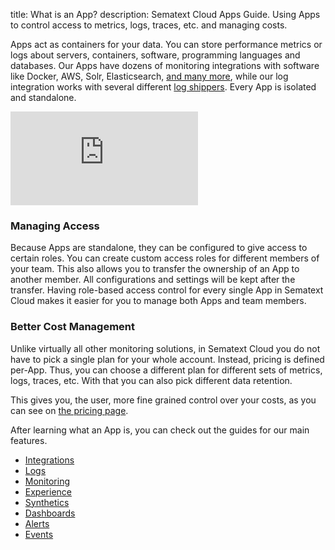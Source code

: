title: What is an App?
description: Sematext Cloud Apps Guide. Using Apps to control access to metrics, logs, traces, etc. and managing costs.

Apps act as containers for your data. You can store performance
metrics or logs about servers, containers, software, programming
languages and databases. Our Apps have dozens of monitoring
integrations with software like Docker, AWS, Solr, Elasticsearch, [and
many more](https://sematext.com/docs/integration/), while our log
integration works with several different [log
shippers](https://sematext.com/docs/integration/#log-shippers). Every
App is isolated and standalone.

<div class="video_container">
<iframe src="https://www.youtube.com/embed/TR_qXdR8DVk" 
frameborder="0" allow="autoplay; encrypted-media" 
allowfullscreen class="video"></iframe>
</div>

### Managing Access

Because Apps are standalone, they can be configured to give access to
certain roles. You can create custom access roles for different
members of your team. This also allows you to transfer the ownership
of an App to another member. All configurations and settings will be
kept after the transfer. Having role-based access control for every
single App in Sematext Cloud makes it easier for you to manage both
Apps and team members.

### Better Cost Management

Unlike virtually all other monitoring solutions, in Sematext Cloud you
do not have to pick a single plan for your whole account.  Instead,
pricing is defined per-App.  Thus, you can choose a different plan 
for different sets of metrics, logs, traces, etc.  With that you can
also pick different data retention.

This gives you, the user, more fine grained control over your costs,
as you can see on [the pricing page](https://sematext.com/pricing/).


After learning what an App is, you can check out the guides for our main features.

- [Integrations](/guide/integrations-guide/)
- [Logs](/logs/)
- [Monitoring](/monitoring/)
- [Experience](/experience/)
- [Synthetics](/synthetics/)
- [Dashboards](https://sematext.com/docs/dashboards/)
- [Alerts](/guide/alerts-guide/)
- [Events](/guide/events-guide/)
